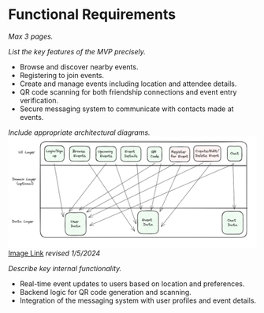 # Functional Requirements

*Max 3 pages.*

*List the key features of the MVP precisely.*
- Browse and discover nearby events.
- Registering to join events.
- Create and manage events including location and attendee details.
- QR code scanning for both friendship connections and event entry verification.
- Secure messaging system to communicate with contacts made at events.

*Include appropriate architectural diagrams.*
![architecture diagram](images/architecture-diagram.png)
[Image Link](https://excalidraw.com/#json=n2223D8IlggcIHplABkOC,MMKRiq6O-Cz21lEovHRE3w)
_revised 1/5/2024_

*Describe key internal functionality.*
- Real-time event updates to users based on location and preferences.
- Backend logic for QR code generation and scanning.
- Integration of the messaging system with user profiles and event details.
